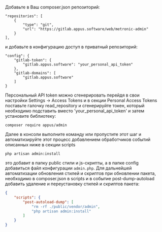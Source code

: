 
Добавьте в Ваш composer.json репозиторий:
```
"repositories": [
    {
        "type": "git",
        "url": "https://gitlab.appus.software/web/metronic-admin"
    }
],
```
и добавьте в конфигурацию доступ в приватный репозиторий:
```
"config": {
    "gitlab-token": {
        "gitlab.appus.software": "your_personal_api_token"
    },
    "gitlab-domains": [
        "gitlab.appus.software"
    ]
}
```
Персональный API token можно сгенерировать перейдя в свои настройки Settings -> Access Tokens и в секции Personal Access Tokens поставьте галочку read_repository и сгенерируйте токен, который необходимо подставить вместо 'your_personal_api_token'
и затем установите библиотеку:
```
composer require appus/admin
```
Далее в консоли выполните команду или пропустите этот шаг и автоматизируйте этот процесс добавлением обработчиков событий описанных ниже в секции scripts
```
php artisan admin:install
```
это добавит в папку public стили и js-скрипты, а в папке config добавиться файл конфигурации ```admin.php```.
Для дальнейшей автоматизации обновления стилей и скриптов при обновлении пакета, необходимо в composer.json в scripts и в событие post-dump-autoload добавить удаление и переустановку стилей и скриптов пакета:
```json
{
    "scripts": {
        "post-autoload-dump": [
            "rm -rf ./public/vendor/admin",
            "php artisan admin:install"
        ]
    }
}
```
